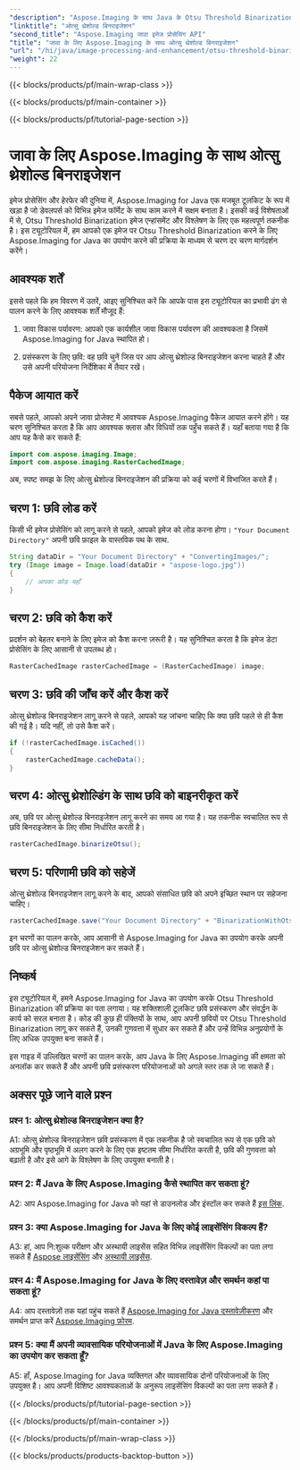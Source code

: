 ```yaml
---
"description": "Aspose.Imaging के साथ Java के Otsu Threshold Binarization के लिए इमेज क्वालिटी को बेहतर बनाएँ। इमेज प्रोसेसिंग उत्कृष्टता के लिए हमारे चरण-दर-चरण गाइड का पालन करें।"
"linktitle": "ओत्सु थ्रेशोल्ड बिनराइजेशन"
"second_title": "Aspose.Imaging जावा इमेज प्रोसेसिंग API"
"title": "जावा के लिए Aspose.Imaging के साथ ओत्सु थ्रेशोल्ड बिनराइजेशन"
"url": "/hi/java/image-processing-and-enhancement/otsu-threshold-binarization/"
"weight": 22
---
```


{{< blocks/products/pf/main-wrap-class >}}

{{< blocks/products/pf/main-container >}}

{{< blocks/products/pf/tutorial-page-section >}}

# जावा के लिए Aspose.Imaging के साथ ओत्सु थ्रेशोल्ड बिनराइजेशन

इमेज प्रोसेसिंग और हेरफेर की दुनिया में, Aspose.Imaging for Java एक मजबूत टूलकिट के रूप में खड़ा है जो डेवलपर्स को विभिन्न इमेज फॉर्मेट के साथ काम करने में सक्षम बनाता है। इसकी कई विशेषताओं में से, Otsu Threshold Binarization इमेज एन्हांसमेंट और विश्लेषण के लिए एक महत्वपूर्ण तकनीक है। इस ट्यूटोरियल में, हम आपको एक इमेज पर Otsu Threshold Binarization करने के लिए Aspose.Imaging for Java का उपयोग करने की प्रक्रिया के माध्यम से चरण दर चरण मार्गदर्शन करेंगे।

## आवश्यक शर्तें

इससे पहले कि हम विवरण में उतरें, आइए सुनिश्चित करें कि आपके पास इस ट्यूटोरियल का प्रभावी ढंग से पालन करने के लिए आवश्यक शर्तें मौजूद हैं:

1. जावा विकास पर्यावरण: आपको एक कार्यशील जावा विकास पर्यावरण की आवश्यकता है जिसमें Aspose.Imaging for Java स्थापित हो।

2. प्रसंस्करण के लिए छवि: वह छवि चुनें जिस पर आप ओत्सु थ्रेशोल्ड बिनराइजेशन करना चाहते हैं और उसे अपनी परियोजना निर्देशिका में तैयार रखें।

## पैकेज आयात करें

सबसे पहले, आपको अपने जावा प्रोजेक्ट में आवश्यक Aspose.Imaging पैकेज आयात करने होंगे। यह चरण सुनिश्चित करता है कि आप आवश्यक क्लास और विधियों तक पहुँच सकते हैं। यहाँ बताया गया है कि आप यह कैसे कर सकते हैं:

```java
import com.aspose.imaging.Image;
import com.aspose.imaging.RasterCachedImage;
```

अब, स्पष्ट समझ के लिए ओत्सु थ्रेशोल्ड बिनराइजेशन की प्रक्रिया को कई चरणों में विभाजित करते हैं।

## चरण 1: छवि लोड करें


किसी भी इमेज प्रोसेसिंग को लागू करने से पहले, आपको इमेज को लोड करना होगा। `"Your Document Directory"` अपनी छवि फ़ाइल के वास्तविक पथ के साथ. 

```java
String dataDir = "Your Document Directory" + "ConvertingImages/";
try (Image image = Image.load(dataDir + "aspose-logo.jpg"))
{
    // आपका कोड यहाँ
}
```

## चरण 2: छवि को कैश करें

प्रदर्शन को बेहतर बनाने के लिए इमेज को कैश करना ज़रूरी है। यह सुनिश्चित करता है कि इमेज डेटा प्रोसेसिंग के लिए आसानी से उपलब्ध हो।

```java
RasterCachedImage rasterCachedImage = (RasterCachedImage) image;
```

## चरण 3: छवि की जाँच करें और कैश करें

ओत्सु थ्रेशोल्ड बिनराइजेशन लागू करने से पहले, आपको यह जांचना चाहिए कि क्या छवि पहले से ही कैश की गई है। यदि नहीं, तो उसे कैश करें।

```java
if (!rasterCachedImage.isCached())
{
    rasterCachedImage.cacheData();
}
```

## चरण 4: ओत्सु थ्रेशोल्डिंग के साथ छवि को बाइनरीकृत करें

अब, छवि पर ओत्सु थ्रेशोल्ड बिनराइजेशन लागू करने का समय आ गया है। यह तकनीक स्वचालित रूप से छवि बिनराइजेशन के लिए सीमा निर्धारित करती है।

```java
rasterCachedImage.binarizeOtsu();
```

## चरण 5: परिणामी छवि को सहेजें

ओत्सु थ्रेशोल्ड बिनराइजेशन लागू करने के बाद, आपको संसाधित छवि को अपने इच्छित स्थान पर सहेजना चाहिए।

```java
rasterCachedImage.save("Your Document Directory" + "BinarizationWithOtsuThreshold_out.jpg");
```

इन चरणों का पालन करके, आप आसानी से Aspose.Imaging for Java का उपयोग करके अपनी छवि पर ओत्सु थ्रेशोल्ड बिनराइजेशन कर सकते हैं।

## निष्कर्ष

इस ट्यूटोरियल में, हमने Aspose.Imaging for Java का उपयोग करके Otsu Threshold Binarization की प्रक्रिया का पता लगाया। यह शक्तिशाली टूलकिट छवि प्रसंस्करण और संवर्द्धन के कार्य को सरल बनाता है। कोड की कुछ ही पंक्तियों के साथ, आप अपनी छवियों पर Otsu Threshold Binarization लागू कर सकते हैं, उनकी गुणवत्ता में सुधार कर सकते हैं और उन्हें विभिन्न अनुप्रयोगों के लिए अधिक उपयुक्त बना सकते हैं।

इस गाइड में उल्लिखित चरणों का पालन करके, आप Java के लिए Aspose.Imaging की क्षमता को अनलॉक कर सकते हैं और अपनी छवि प्रसंस्करण परियोजनाओं को अगले स्तर तक ले जा सकते हैं।

## अक्सर पूछे जाने वाले प्रश्न

### प्रश्न 1: ओत्सु थ्रेशोल्ड बिनराइजेशन क्या है?

A1: ओत्सु थ्रेशोल्ड बिनराइजेशन छवि प्रसंस्करण में एक तकनीक है जो स्वचालित रूप से एक छवि को अग्रभूमि और पृष्ठभूमि में अलग करने के लिए एक इष्टतम सीमा निर्धारित करती है, छवि की गुणवत्ता को बढ़ाती है और इसे आगे के विश्लेषण के लिए उपयुक्त बनाती है।

### प्रश्न 2: मैं Java के लिए Aspose.Imaging कैसे स्थापित कर सकता हूं?

A2: आप Aspose.Imaging for Java को यहां से डाउनलोड और इंस्टॉल कर सकते हैं [इस लिंक](https://releases.aspose.com/imaging/java/).

### प्रश्न 3: क्या Aspose.Imaging for Java के लिए कोई लाइसेंसिंग विकल्प हैं?

A3: हां, आप नि:शुल्क परीक्षण और अस्थायी लाइसेंस सहित विभिन्न लाइसेंसिंग विकल्पों का पता लगा सकते हैं [Aspose लाइसेंसिंग](https://purchase.aspose.com/buy) और [अस्थायी लाइसेंस](https://purchase.aspose.com/temporary-license/).

### प्रश्न 4: मैं Aspose.Imaging for Java के लिए दस्तावेज़ और समर्थन कहां पा सकता हूं?

A4: आप दस्तावेज़ों तक यहां पहुंच सकते हैं [Aspose.Imaging for Java दस्तावेज़ीकरण](https://reference.aspose.com/imaging/java/) और समर्थन प्राप्त करें [Aspose.Imaging फ़ोरम](https://forum.aspose.com/).

### प्रश्न 5: क्या मैं अपनी व्यावसायिक परियोजनाओं में Java के लिए Aspose.Imaging का उपयोग कर सकता हूँ?

A5: हाँ, Aspose.Imaging for Java व्यक्तिगत और व्यावसायिक दोनों परियोजनाओं के लिए उपयुक्त है। आप अपनी विशिष्ट आवश्यकताओं के अनुरूप लाइसेंसिंग विकल्पों का पता लगा सकते हैं।

{{< /blocks/products/pf/tutorial-page-section >}}

{{< /blocks/products/pf/main-container >}}

{{< /blocks/products/pf/main-wrap-class >}}

{{< blocks/products/products-backtop-button >}}